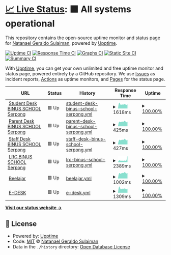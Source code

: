 # [📈 Live Status](https://NatanaelGeraldoS.github.io/BINUSWeb): <!--live status--> **🟩 All systems operational**

This repository contains the open-source uptime monitor and status page for [Natanael Geraldo Sulaiman](https://NatanaelGeraldoS.github.io/BINUSWeb), powered by [Upptime](https://github.com/upptime/upptime).

[![Uptime CI](https://github.com/NatanaelGeraldoS/BINUSWeb/workflows/Uptime%20CI/badge.svg)](https://github.com/NatanaelGeraldoS/BINUSWeb/actions?query=workflow%3A%22Uptime+CI%22)
[![Response Time CI](https://github.com/NatanaelGeraldoS/BINUSWeb/workflows/Response%20Time%20CI/badge.svg)](https://github.com/NatanaelGeraldoS/BINUSWeb/actions?query=workflow%3A%22Response+Time+CI%22)
[![Graphs CI](https://github.com/NatanaelGeraldoS/BINUSWeb/workflows/Graphs%20CI/badge.svg)](https://github.com/NatanaelGeraldoS/BINUSWeb/actions?query=workflow%3A%22Graphs+CI%22)
[![Static Site CI](https://github.com/NatanaelGeraldoS/BINUSWeb/workflows/Static%20Site%20CI/badge.svg)](https://github.com/NatanaelGeraldoS/BINUSWeb/actions?query=workflow%3A%22Static+Site+CI%22)
[![Summary CI](https://github.com/NatanaelGeraldoS/BINUSWeb/workflows/Summary%20CI/badge.svg)](https://github.com/NatanaelGeraldoS/BINUSWeb/actions?query=workflow%3A%22Summary+CI%22)

With [Upptime](https://upptime.js.org), you can get your own unlimited and free uptime monitor and status page, powered entirely by a GitHub repository. We use [Issues](https://github.com/NatanaelGeraldoS/BINUSWeb/issues) as incident reports, [Actions](https://github.com/NatanaelGeraldoS/BINUSWeb/actions) as uptime monitors, and [Pages](https://NatanaelGeraldoS.github.io/BINUSWeb) for the status page.

<!--start: status pages-->
<!-- This summary is generated by Upptime (https://github.com/upptime/upptime) -->
<!-- Do not edit this manually, your changes will be overwritten -->
<!-- prettier-ignore -->
| URL | Status | History | Response Time | Uptime |
| --- | ------ | ------- | ------------- | ------ |
| <img alt="" src="https://icons.duckduckgo.com/ip3/serpong.binus-school.net.ico" height="13"> [Student Desk BINUS SCHOOL Serpong](https://serpong.binus-school.net/student/LoginBinusian.aspx) | 🟩 Up | [student-desk-binus-school-serpong.yml](https://github.com/NatanaelGeraldoS/BINUSWeb/commits/HEAD/history/student-desk-binus-school-serpong.yml) | <details><summary><img alt="Response time graph" src="./graphs/student-desk-binus-school-serpong/response-time-week.png" height="20"> 1618ms</summary><br><a href="https://NatanaelGeraldoS.github.io/BINUSWeb/history/student-desk-binus-school-serpong"><img alt="Response time 2093" src="https://img.shields.io/endpoint?url=https%3A%2F%2Fraw.githubusercontent.com%2FNatanaelGeraldoS%2FBINUSWeb%2FHEAD%2Fapi%2Fstudent-desk-binus-school-serpong%2Fresponse-time.json"></a><br><a href="https://NatanaelGeraldoS.github.io/BINUSWeb/history/student-desk-binus-school-serpong"><img alt="24-hour response time 1578" src="https://img.shields.io/endpoint?url=https%3A%2F%2Fraw.githubusercontent.com%2FNatanaelGeraldoS%2FBINUSWeb%2FHEAD%2Fapi%2Fstudent-desk-binus-school-serpong%2Fresponse-time-day.json"></a><br><a href="https://NatanaelGeraldoS.github.io/BINUSWeb/history/student-desk-binus-school-serpong"><img alt="7-day response time 1618" src="https://img.shields.io/endpoint?url=https%3A%2F%2Fraw.githubusercontent.com%2FNatanaelGeraldoS%2FBINUSWeb%2FHEAD%2Fapi%2Fstudent-desk-binus-school-serpong%2Fresponse-time-week.json"></a><br><a href="https://NatanaelGeraldoS.github.io/BINUSWeb/history/student-desk-binus-school-serpong"><img alt="30-day response time 1804" src="https://img.shields.io/endpoint?url=https%3A%2F%2Fraw.githubusercontent.com%2FNatanaelGeraldoS%2FBINUSWeb%2FHEAD%2Fapi%2Fstudent-desk-binus-school-serpong%2Fresponse-time-month.json"></a><br><a href="https://NatanaelGeraldoS.github.io/BINUSWeb/history/student-desk-binus-school-serpong"><img alt="1-year response time 2093" src="https://img.shields.io/endpoint?url=https%3A%2F%2Fraw.githubusercontent.com%2FNatanaelGeraldoS%2FBINUSWeb%2FHEAD%2Fapi%2Fstudent-desk-binus-school-serpong%2Fresponse-time-year.json"></a></details> | <details><summary><a href="https://NatanaelGeraldoS.github.io/BINUSWeb/history/student-desk-binus-school-serpong">100.00%</a></summary><a href="https://NatanaelGeraldoS.github.io/BINUSWeb/history/student-desk-binus-school-serpong"><img alt="All-time uptime 99.11%" src="https://img.shields.io/endpoint?url=https%3A%2F%2Fraw.githubusercontent.com%2FNatanaelGeraldoS%2FBINUSWeb%2FHEAD%2Fapi%2Fstudent-desk-binus-school-serpong%2Fuptime.json"></a><br><a href="https://NatanaelGeraldoS.github.io/BINUSWeb/history/student-desk-binus-school-serpong"><img alt="24-hour uptime 100.00%" src="https://img.shields.io/endpoint?url=https%3A%2F%2Fraw.githubusercontent.com%2FNatanaelGeraldoS%2FBINUSWeb%2FHEAD%2Fapi%2Fstudent-desk-binus-school-serpong%2Fuptime-day.json"></a><br><a href="https://NatanaelGeraldoS.github.io/BINUSWeb/history/student-desk-binus-school-serpong"><img alt="7-day uptime 100.00%" src="https://img.shields.io/endpoint?url=https%3A%2F%2Fraw.githubusercontent.com%2FNatanaelGeraldoS%2FBINUSWeb%2FHEAD%2Fapi%2Fstudent-desk-binus-school-serpong%2Fuptime-week.json"></a><br><a href="https://NatanaelGeraldoS.github.io/BINUSWeb/history/student-desk-binus-school-serpong"><img alt="30-day uptime 99.92%" src="https://img.shields.io/endpoint?url=https%3A%2F%2Fraw.githubusercontent.com%2FNatanaelGeraldoS%2FBINUSWeb%2FHEAD%2Fapi%2Fstudent-desk-binus-school-serpong%2Fuptime-month.json"></a><br><a href="https://NatanaelGeraldoS.github.io/BINUSWeb/history/student-desk-binus-school-serpong"><img alt="1-year uptime 99.11%" src="https://img.shields.io/endpoint?url=https%3A%2F%2Fraw.githubusercontent.com%2FNatanaelGeraldoS%2FBINUSWeb%2FHEAD%2Fapi%2Fstudent-desk-binus-school-serpong%2Fuptime-year.json"></a></details>
| <img alt="" src="https://icons.duckduckgo.com/ip3/serpong.binus-school.net.ico" height="13"> [Parent Desk BINUS SCHOOL Serpong](https://serpong.binus-school.net/parent/LoginBinusian.aspx) | 🟩 Up | [parent-desk-binus-school-serpong.yml](https://github.com/NatanaelGeraldoS/BINUSWeb/commits/HEAD/history/parent-desk-binus-school-serpong.yml) | <details><summary><img alt="Response time graph" src="./graphs/parent-desk-binus-school-serpong/response-time-week.png" height="20"> 425ms</summary><br><a href="https://NatanaelGeraldoS.github.io/BINUSWeb/history/parent-desk-binus-school-serpong"><img alt="Response time 963" src="https://img.shields.io/endpoint?url=https%3A%2F%2Fraw.githubusercontent.com%2FNatanaelGeraldoS%2FBINUSWeb%2FHEAD%2Fapi%2Fparent-desk-binus-school-serpong%2Fresponse-time.json"></a><br><a href="https://NatanaelGeraldoS.github.io/BINUSWeb/history/parent-desk-binus-school-serpong"><img alt="24-hour response time 425" src="https://img.shields.io/endpoint?url=https%3A%2F%2Fraw.githubusercontent.com%2FNatanaelGeraldoS%2FBINUSWeb%2FHEAD%2Fapi%2Fparent-desk-binus-school-serpong%2Fresponse-time-day.json"></a><br><a href="https://NatanaelGeraldoS.github.io/BINUSWeb/history/parent-desk-binus-school-serpong"><img alt="7-day response time 425" src="https://img.shields.io/endpoint?url=https%3A%2F%2Fraw.githubusercontent.com%2FNatanaelGeraldoS%2FBINUSWeb%2FHEAD%2Fapi%2Fparent-desk-binus-school-serpong%2Fresponse-time-week.json"></a><br><a href="https://NatanaelGeraldoS.github.io/BINUSWeb/history/parent-desk-binus-school-serpong"><img alt="30-day response time 642" src="https://img.shields.io/endpoint?url=https%3A%2F%2Fraw.githubusercontent.com%2FNatanaelGeraldoS%2FBINUSWeb%2FHEAD%2Fapi%2Fparent-desk-binus-school-serpong%2Fresponse-time-month.json"></a><br><a href="https://NatanaelGeraldoS.github.io/BINUSWeb/history/parent-desk-binus-school-serpong"><img alt="1-year response time 963" src="https://img.shields.io/endpoint?url=https%3A%2F%2Fraw.githubusercontent.com%2FNatanaelGeraldoS%2FBINUSWeb%2FHEAD%2Fapi%2Fparent-desk-binus-school-serpong%2Fresponse-time-year.json"></a></details> | <details><summary><a href="https://NatanaelGeraldoS.github.io/BINUSWeb/history/parent-desk-binus-school-serpong">100.00%</a></summary><a href="https://NatanaelGeraldoS.github.io/BINUSWeb/history/parent-desk-binus-school-serpong"><img alt="All-time uptime 99.19%" src="https://img.shields.io/endpoint?url=https%3A%2F%2Fraw.githubusercontent.com%2FNatanaelGeraldoS%2FBINUSWeb%2FHEAD%2Fapi%2Fparent-desk-binus-school-serpong%2Fuptime.json"></a><br><a href="https://NatanaelGeraldoS.github.io/BINUSWeb/history/parent-desk-binus-school-serpong"><img alt="24-hour uptime 100.00%" src="https://img.shields.io/endpoint?url=https%3A%2F%2Fraw.githubusercontent.com%2FNatanaelGeraldoS%2FBINUSWeb%2FHEAD%2Fapi%2Fparent-desk-binus-school-serpong%2Fuptime-day.json"></a><br><a href="https://NatanaelGeraldoS.github.io/BINUSWeb/history/parent-desk-binus-school-serpong"><img alt="7-day uptime 100.00%" src="https://img.shields.io/endpoint?url=https%3A%2F%2Fraw.githubusercontent.com%2FNatanaelGeraldoS%2FBINUSWeb%2FHEAD%2Fapi%2Fparent-desk-binus-school-serpong%2Fuptime-week.json"></a><br><a href="https://NatanaelGeraldoS.github.io/BINUSWeb/history/parent-desk-binus-school-serpong"><img alt="30-day uptime 99.93%" src="https://img.shields.io/endpoint?url=https%3A%2F%2Fraw.githubusercontent.com%2FNatanaelGeraldoS%2FBINUSWeb%2FHEAD%2Fapi%2Fparent-desk-binus-school-serpong%2Fuptime-month.json"></a><br><a href="https://NatanaelGeraldoS.github.io/BINUSWeb/history/parent-desk-binus-school-serpong"><img alt="1-year uptime 99.19%" src="https://img.shields.io/endpoint?url=https%3A%2F%2Fraw.githubusercontent.com%2FNatanaelGeraldoS%2FBINUSWeb%2FHEAD%2Fapi%2Fparent-desk-binus-school-serpong%2Fuptime-year.json"></a></details>
| <img alt="" src="https://icons.duckduckgo.com/ip3/serpong.binus-school.net.ico" height="13"> [Staff Desk BINUS SCHOOL Serpong](https://serpong.binus-school.net/staffdesk/LoginBinusian.aspx) | 🟩 Up | [staff-desk-binus-school-serpong.yml](https://github.com/NatanaelGeraldoS/BINUSWeb/commits/HEAD/history/staff-desk-binus-school-serpong.yml) | <details><summary><img alt="Response time graph" src="./graphs/staff-desk-binus-school-serpong/response-time-week.png" height="20"> 427ms</summary><br><a href="https://NatanaelGeraldoS.github.io/BINUSWeb/history/staff-desk-binus-school-serpong"><img alt="Response time 644" src="https://img.shields.io/endpoint?url=https%3A%2F%2Fraw.githubusercontent.com%2FNatanaelGeraldoS%2FBINUSWeb%2FHEAD%2Fapi%2Fstaff-desk-binus-school-serpong%2Fresponse-time.json"></a><br><a href="https://NatanaelGeraldoS.github.io/BINUSWeb/history/staff-desk-binus-school-serpong"><img alt="24-hour response time 424" src="https://img.shields.io/endpoint?url=https%3A%2F%2Fraw.githubusercontent.com%2FNatanaelGeraldoS%2FBINUSWeb%2FHEAD%2Fapi%2Fstaff-desk-binus-school-serpong%2Fresponse-time-day.json"></a><br><a href="https://NatanaelGeraldoS.github.io/BINUSWeb/history/staff-desk-binus-school-serpong"><img alt="7-day response time 427" src="https://img.shields.io/endpoint?url=https%3A%2F%2Fraw.githubusercontent.com%2FNatanaelGeraldoS%2FBINUSWeb%2FHEAD%2Fapi%2Fstaff-desk-binus-school-serpong%2Fresponse-time-week.json"></a><br><a href="https://NatanaelGeraldoS.github.io/BINUSWeb/history/staff-desk-binus-school-serpong"><img alt="30-day response time 540" src="https://img.shields.io/endpoint?url=https%3A%2F%2Fraw.githubusercontent.com%2FNatanaelGeraldoS%2FBINUSWeb%2FHEAD%2Fapi%2Fstaff-desk-binus-school-serpong%2Fresponse-time-month.json"></a><br><a href="https://NatanaelGeraldoS.github.io/BINUSWeb/history/staff-desk-binus-school-serpong"><img alt="1-year response time 644" src="https://img.shields.io/endpoint?url=https%3A%2F%2Fraw.githubusercontent.com%2FNatanaelGeraldoS%2FBINUSWeb%2FHEAD%2Fapi%2Fstaff-desk-binus-school-serpong%2Fresponse-time-year.json"></a></details> | <details><summary><a href="https://NatanaelGeraldoS.github.io/BINUSWeb/history/staff-desk-binus-school-serpong">100.00%</a></summary><a href="https://NatanaelGeraldoS.github.io/BINUSWeb/history/staff-desk-binus-school-serpong"><img alt="All-time uptime 99.13%" src="https://img.shields.io/endpoint?url=https%3A%2F%2Fraw.githubusercontent.com%2FNatanaelGeraldoS%2FBINUSWeb%2FHEAD%2Fapi%2Fstaff-desk-binus-school-serpong%2Fuptime.json"></a><br><a href="https://NatanaelGeraldoS.github.io/BINUSWeb/history/staff-desk-binus-school-serpong"><img alt="24-hour uptime 100.00%" src="https://img.shields.io/endpoint?url=https%3A%2F%2Fraw.githubusercontent.com%2FNatanaelGeraldoS%2FBINUSWeb%2FHEAD%2Fapi%2Fstaff-desk-binus-school-serpong%2Fuptime-day.json"></a><br><a href="https://NatanaelGeraldoS.github.io/BINUSWeb/history/staff-desk-binus-school-serpong"><img alt="7-day uptime 100.00%" src="https://img.shields.io/endpoint?url=https%3A%2F%2Fraw.githubusercontent.com%2FNatanaelGeraldoS%2FBINUSWeb%2FHEAD%2Fapi%2Fstaff-desk-binus-school-serpong%2Fuptime-week.json"></a><br><a href="https://NatanaelGeraldoS.github.io/BINUSWeb/history/staff-desk-binus-school-serpong"><img alt="30-day uptime 99.93%" src="https://img.shields.io/endpoint?url=https%3A%2F%2Fraw.githubusercontent.com%2FNatanaelGeraldoS%2FBINUSWeb%2FHEAD%2Fapi%2Fstaff-desk-binus-school-serpong%2Fuptime-month.json"></a><br><a href="https://NatanaelGeraldoS.github.io/BINUSWeb/history/staff-desk-binus-school-serpong"><img alt="1-year uptime 99.13%" src="https://img.shields.io/endpoint?url=https%3A%2F%2Fraw.githubusercontent.com%2FNatanaelGeraldoS%2FBINUSWeb%2FHEAD%2Fapi%2Fstaff-desk-binus-school-serpong%2Fuptime-year.json"></a></details>
| <img alt="" src="https://icons.duckduckgo.com/ip3/serpong.binus-school.net.ico" height="13"> [LRC BINUS SCHOOL Serpong](http://serpong.binus-school.net/Library/) | 🟩 Up | [lrc-binus-school-serpong.yml](https://github.com/NatanaelGeraldoS/BINUSWeb/commits/HEAD/history/lrc-binus-school-serpong.yml) | <details><summary><img alt="Response time graph" src="./graphs/lrc-binus-school-serpong/response-time-week.png" height="20"> 2389ms</summary><br><a href="https://NatanaelGeraldoS.github.io/BINUSWeb/history/lrc-binus-school-serpong"><img alt="Response time 2256" src="https://img.shields.io/endpoint?url=https%3A%2F%2Fraw.githubusercontent.com%2FNatanaelGeraldoS%2FBINUSWeb%2FHEAD%2Fapi%2Flrc-binus-school-serpong%2Fresponse-time.json"></a><br><a href="https://NatanaelGeraldoS.github.io/BINUSWeb/history/lrc-binus-school-serpong"><img alt="24-hour response time 6878" src="https://img.shields.io/endpoint?url=https%3A%2F%2Fraw.githubusercontent.com%2FNatanaelGeraldoS%2FBINUSWeb%2FHEAD%2Fapi%2Flrc-binus-school-serpong%2Fresponse-time-day.json"></a><br><a href="https://NatanaelGeraldoS.github.io/BINUSWeb/history/lrc-binus-school-serpong"><img alt="7-day response time 2389" src="https://img.shields.io/endpoint?url=https%3A%2F%2Fraw.githubusercontent.com%2FNatanaelGeraldoS%2FBINUSWeb%2FHEAD%2Fapi%2Flrc-binus-school-serpong%2Fresponse-time-week.json"></a><br><a href="https://NatanaelGeraldoS.github.io/BINUSWeb/history/lrc-binus-school-serpong"><img alt="30-day response time 1922" src="https://img.shields.io/endpoint?url=https%3A%2F%2Fraw.githubusercontent.com%2FNatanaelGeraldoS%2FBINUSWeb%2FHEAD%2Fapi%2Flrc-binus-school-serpong%2Fresponse-time-month.json"></a><br><a href="https://NatanaelGeraldoS.github.io/BINUSWeb/history/lrc-binus-school-serpong"><img alt="1-year response time 2256" src="https://img.shields.io/endpoint?url=https%3A%2F%2Fraw.githubusercontent.com%2FNatanaelGeraldoS%2FBINUSWeb%2FHEAD%2Fapi%2Flrc-binus-school-serpong%2Fresponse-time-year.json"></a></details> | <details><summary><a href="https://NatanaelGeraldoS.github.io/BINUSWeb/history/lrc-binus-school-serpong">100.00%</a></summary><a href="https://NatanaelGeraldoS.github.io/BINUSWeb/history/lrc-binus-school-serpong"><img alt="All-time uptime 98.28%" src="https://img.shields.io/endpoint?url=https%3A%2F%2Fraw.githubusercontent.com%2FNatanaelGeraldoS%2FBINUSWeb%2FHEAD%2Fapi%2Flrc-binus-school-serpong%2Fuptime.json"></a><br><a href="https://NatanaelGeraldoS.github.io/BINUSWeb/history/lrc-binus-school-serpong"><img alt="24-hour uptime 100.00%" src="https://img.shields.io/endpoint?url=https%3A%2F%2Fraw.githubusercontent.com%2FNatanaelGeraldoS%2FBINUSWeb%2FHEAD%2Fapi%2Flrc-binus-school-serpong%2Fuptime-day.json"></a><br><a href="https://NatanaelGeraldoS.github.io/BINUSWeb/history/lrc-binus-school-serpong"><img alt="7-day uptime 100.00%" src="https://img.shields.io/endpoint?url=https%3A%2F%2Fraw.githubusercontent.com%2FNatanaelGeraldoS%2FBINUSWeb%2FHEAD%2Fapi%2Flrc-binus-school-serpong%2Fuptime-week.json"></a><br><a href="https://NatanaelGeraldoS.github.io/BINUSWeb/history/lrc-binus-school-serpong"><img alt="30-day uptime 97.43%" src="https://img.shields.io/endpoint?url=https%3A%2F%2Fraw.githubusercontent.com%2FNatanaelGeraldoS%2FBINUSWeb%2FHEAD%2Fapi%2Flrc-binus-school-serpong%2Fuptime-month.json"></a><br><a href="https://NatanaelGeraldoS.github.io/BINUSWeb/history/lrc-binus-school-serpong"><img alt="1-year uptime 98.28%" src="https://img.shields.io/endpoint?url=https%3A%2F%2Fraw.githubusercontent.com%2FNatanaelGeraldoS%2FBINUSWeb%2FHEAD%2Fapi%2Flrc-binus-school-serpong%2Fuptime-year.json"></a></details>
| <img alt="" src="https://icons.duckduckgo.com/ip3/beelajar.apps.binus.edu.ico" height="13"> [Beelajar](https://beelajar.apps.binus.edu/) | 🟩 Up | [beelajar.yml](https://github.com/NatanaelGeraldoS/BINUSWeb/commits/HEAD/history/beelajar.yml) | <details><summary><img alt="Response time graph" src="./graphs/beelajar/response-time-week.png" height="20"> 1002ms</summary><br><a href="https://NatanaelGeraldoS.github.io/BINUSWeb/history/beelajar"><img alt="Response time 1043" src="https://img.shields.io/endpoint?url=https%3A%2F%2Fraw.githubusercontent.com%2FNatanaelGeraldoS%2FBINUSWeb%2FHEAD%2Fapi%2Fbeelajar%2Fresponse-time.json"></a><br><a href="https://NatanaelGeraldoS.github.io/BINUSWeb/history/beelajar"><img alt="24-hour response time 1006" src="https://img.shields.io/endpoint?url=https%3A%2F%2Fraw.githubusercontent.com%2FNatanaelGeraldoS%2FBINUSWeb%2FHEAD%2Fapi%2Fbeelajar%2Fresponse-time-day.json"></a><br><a href="https://NatanaelGeraldoS.github.io/BINUSWeb/history/beelajar"><img alt="7-day response time 1002" src="https://img.shields.io/endpoint?url=https%3A%2F%2Fraw.githubusercontent.com%2FNatanaelGeraldoS%2FBINUSWeb%2FHEAD%2Fapi%2Fbeelajar%2Fresponse-time-week.json"></a><br><a href="https://NatanaelGeraldoS.github.io/BINUSWeb/history/beelajar"><img alt="30-day response time 1033" src="https://img.shields.io/endpoint?url=https%3A%2F%2Fraw.githubusercontent.com%2FNatanaelGeraldoS%2FBINUSWeb%2FHEAD%2Fapi%2Fbeelajar%2Fresponse-time-month.json"></a><br><a href="https://NatanaelGeraldoS.github.io/BINUSWeb/history/beelajar"><img alt="1-year response time 1043" src="https://img.shields.io/endpoint?url=https%3A%2F%2Fraw.githubusercontent.com%2FNatanaelGeraldoS%2FBINUSWeb%2FHEAD%2Fapi%2Fbeelajar%2Fresponse-time-year.json"></a></details> | <details><summary><a href="https://NatanaelGeraldoS.github.io/BINUSWeb/history/beelajar">100.00%</a></summary><a href="https://NatanaelGeraldoS.github.io/BINUSWeb/history/beelajar"><img alt="All-time uptime 99.88%" src="https://img.shields.io/endpoint?url=https%3A%2F%2Fraw.githubusercontent.com%2FNatanaelGeraldoS%2FBINUSWeb%2FHEAD%2Fapi%2Fbeelajar%2Fuptime.json"></a><br><a href="https://NatanaelGeraldoS.github.io/BINUSWeb/history/beelajar"><img alt="24-hour uptime 100.00%" src="https://img.shields.io/endpoint?url=https%3A%2F%2Fraw.githubusercontent.com%2FNatanaelGeraldoS%2FBINUSWeb%2FHEAD%2Fapi%2Fbeelajar%2Fuptime-day.json"></a><br><a href="https://NatanaelGeraldoS.github.io/BINUSWeb/history/beelajar"><img alt="7-day uptime 100.00%" src="https://img.shields.io/endpoint?url=https%3A%2F%2Fraw.githubusercontent.com%2FNatanaelGeraldoS%2FBINUSWeb%2FHEAD%2Fapi%2Fbeelajar%2Fuptime-week.json"></a><br><a href="https://NatanaelGeraldoS.github.io/BINUSWeb/history/beelajar"><img alt="30-day uptime 100.00%" src="https://img.shields.io/endpoint?url=https%3A%2F%2Fraw.githubusercontent.com%2FNatanaelGeraldoS%2FBINUSWeb%2FHEAD%2Fapi%2Fbeelajar%2Fuptime-month.json"></a><br><a href="https://NatanaelGeraldoS.github.io/BINUSWeb/history/beelajar"><img alt="1-year uptime 99.88%" src="https://img.shields.io/endpoint?url=https%3A%2F%2Fraw.githubusercontent.com%2FNatanaelGeraldoS%2FBINUSWeb%2FHEAD%2Fapi%2Fbeelajar%2Fuptime-year.json"></a></details>
| <img alt="" src="https://icons.duckduckgo.com/ip3/e-desk.binus.sch.id.ico" height="13"> [E-DESK](https://e-desk.binus.sch.id/) | 🟩 Up | [e-desk.yml](https://github.com/NatanaelGeraldoS/BINUSWeb/commits/HEAD/history/e-desk.yml) | <details><summary><img alt="Response time graph" src="./graphs/e-desk/response-time-week.png" height="20"> 1309ms</summary><br><a href="https://NatanaelGeraldoS.github.io/BINUSWeb/history/e-desk"><img alt="Response time 1439" src="https://img.shields.io/endpoint?url=https%3A%2F%2Fraw.githubusercontent.com%2FNatanaelGeraldoS%2FBINUSWeb%2FHEAD%2Fapi%2Fe-desk%2Fresponse-time.json"></a><br><a href="https://NatanaelGeraldoS.github.io/BINUSWeb/history/e-desk"><img alt="24-hour response time 1242" src="https://img.shields.io/endpoint?url=https%3A%2F%2Fraw.githubusercontent.com%2FNatanaelGeraldoS%2FBINUSWeb%2FHEAD%2Fapi%2Fe-desk%2Fresponse-time-day.json"></a><br><a href="https://NatanaelGeraldoS.github.io/BINUSWeb/history/e-desk"><img alt="7-day response time 1309" src="https://img.shields.io/endpoint?url=https%3A%2F%2Fraw.githubusercontent.com%2FNatanaelGeraldoS%2FBINUSWeb%2FHEAD%2Fapi%2Fe-desk%2Fresponse-time-week.json"></a><br><a href="https://NatanaelGeraldoS.github.io/BINUSWeb/history/e-desk"><img alt="30-day response time 1378" src="https://img.shields.io/endpoint?url=https%3A%2F%2Fraw.githubusercontent.com%2FNatanaelGeraldoS%2FBINUSWeb%2FHEAD%2Fapi%2Fe-desk%2Fresponse-time-month.json"></a><br><a href="https://NatanaelGeraldoS.github.io/BINUSWeb/history/e-desk"><img alt="1-year response time 1439" src="https://img.shields.io/endpoint?url=https%3A%2F%2Fraw.githubusercontent.com%2FNatanaelGeraldoS%2FBINUSWeb%2FHEAD%2Fapi%2Fe-desk%2Fresponse-time-year.json"></a></details> | <details><summary><a href="https://NatanaelGeraldoS.github.io/BINUSWeb/history/e-desk">100.00%</a></summary><a href="https://NatanaelGeraldoS.github.io/BINUSWeb/history/e-desk"><img alt="All-time uptime 99.84%" src="https://img.shields.io/endpoint?url=https%3A%2F%2Fraw.githubusercontent.com%2FNatanaelGeraldoS%2FBINUSWeb%2FHEAD%2Fapi%2Fe-desk%2Fuptime.json"></a><br><a href="https://NatanaelGeraldoS.github.io/BINUSWeb/history/e-desk"><img alt="24-hour uptime 100.00%" src="https://img.shields.io/endpoint?url=https%3A%2F%2Fraw.githubusercontent.com%2FNatanaelGeraldoS%2FBINUSWeb%2FHEAD%2Fapi%2Fe-desk%2Fuptime-day.json"></a><br><a href="https://NatanaelGeraldoS.github.io/BINUSWeb/history/e-desk"><img alt="7-day uptime 100.00%" src="https://img.shields.io/endpoint?url=https%3A%2F%2Fraw.githubusercontent.com%2FNatanaelGeraldoS%2FBINUSWeb%2FHEAD%2Fapi%2Fe-desk%2Fuptime-week.json"></a><br><a href="https://NatanaelGeraldoS.github.io/BINUSWeb/history/e-desk"><img alt="30-day uptime 100.00%" src="https://img.shields.io/endpoint?url=https%3A%2F%2Fraw.githubusercontent.com%2FNatanaelGeraldoS%2FBINUSWeb%2FHEAD%2Fapi%2Fe-desk%2Fuptime-month.json"></a><br><a href="https://NatanaelGeraldoS.github.io/BINUSWeb/history/e-desk"><img alt="1-year uptime 99.84%" src="https://img.shields.io/endpoint?url=https%3A%2F%2Fraw.githubusercontent.com%2FNatanaelGeraldoS%2FBINUSWeb%2FHEAD%2Fapi%2Fe-desk%2Fuptime-year.json"></a></details>

<!--end: status pages-->

[**Visit our status website →**](https://NatanaelGeraldoS.github.io/BINUSWeb)

## 📄 License

- Powered by: [Upptime](https://github.com/upptime/upptime)
- Code: [MIT](./LICENSE) © [Natanael Geraldo Sulaiman](https://NatanaelGeraldoS.github.io/BINUSWeb)
- Data in the `./history` directory: [Open Database License](https://opendatacommons.org/licenses/odbl/1-0/)

